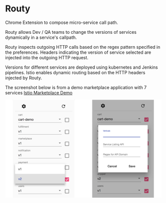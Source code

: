 # Routy

Chrome Extension to compose micro-service call path.

Routy allows Dev / QA teams to change the versions of services dynamically in a service's callpath.

Routy inspects outgoing HTTP calls based on the regex pattern specified in the preferences. Headers indicating the version of service selected are injected into the outgoing HTTP request.

Versions for different services are deployed using kubernetes and Jenkins pipelines. Istio enables dynamic routing based on the HTTP headers injected by Routy.

The screenshot below is from a demo marketplace application with 7 services [Istio Marketplace Demo](https://github.com/hemanthmalla/istio-marketplace-demo)


![Routy](/images/routy_screenshot.png "Routy Screens")
